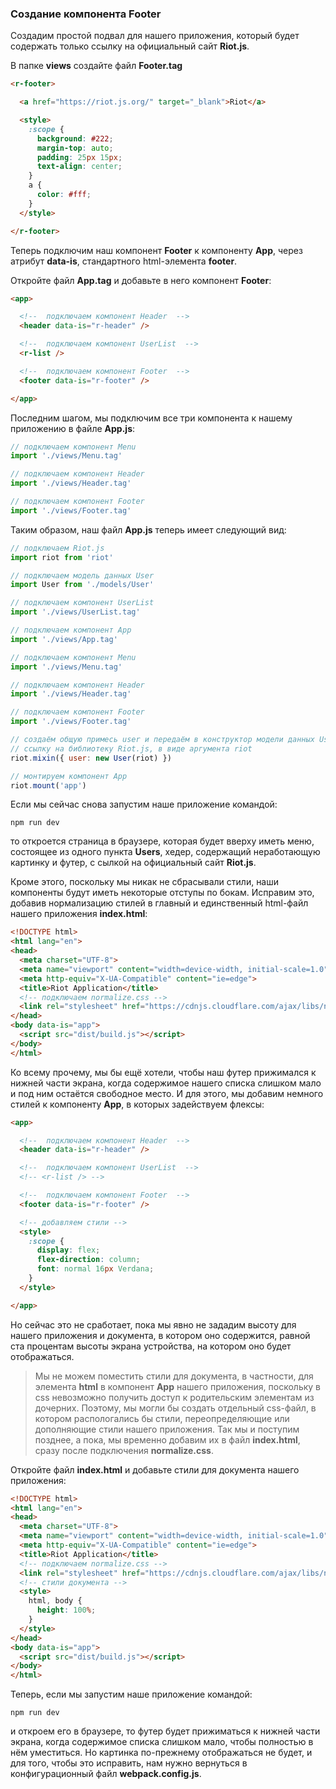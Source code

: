 <h3 id="create-component-footer">Создание компонента Footer</h3>

Создадим простой подвал для нашего приложения, который будет содержать только ссылку на официальный сайт **Riot.js**.

В папке **views** создайте файл **Footer.tag**

```html
<r-footer>

  <a href="https://riot.js.org/" target="_blank">Riot</a>

  <style>
    :scope {
      background: #222;
      margin-top: auto;
      padding: 25px 15px;
      text-align: center;
    }
    a {
      color: #fff;
    }
  </style>

</r-footer>
```

Теперь подключим наш компонент **Footer** к компоненту **App**, через атрибут **data-is**, стандартного html-элемента **footer**.

Откройте файл **App.tag** и добавьте в него компонент **Footer**:

```html
<app>

  <!--  подключаем компонент Header  -->
  <header data-is="r-header" />

  <!--  подключаем компонент UserList  -->
  <r-list />

  <!--  подключаем компонент Footer  -->
  <footer data-is="r-footer" />

</app>
```

Последним шагом, мы подключим все три компонента к нашему приложению в файле **App.js**:

```js
// подключаем компонент Menu
import './views/Menu.tag'

// подключаем компонент Header
import './views/Header.tag'

// подключаем компонент Footer
import './views/Footer.tag'
```

Таким образом, наш файл **App.js** теперь имеет следующий вид:

```js
// подключаем Riot.js
import riot from 'riot'

// подключаем модель данных User
import User from './models/User'

// подключаем компонент UserList
import './views/UserList.tag'

// подключаем компонент App
import './views/App.tag'

// подключаем компонент Menu
import './views/Menu.tag'

// подключаем компонент Header
import './views/Header.tag'

// подключаем компонент Footer
import './views/Footer.tag'

// создаём общую примесь user и передаём в конструктор модели данных User
// ссылку на библиотеку Riot.js, в виде аргумента riot
riot.mixin({ user: new User(riot) })

// монтируем компонент App
riot.mount('app')
```

Если мы сейчас снова запустим наше приложение командой:

```
npm run dev
```

то откроется страница в браузере, которая будет вверху иметь меню, состоящее из одного пункта **Users**, хедер, содержащий неработающую картинку и футер, с сылкой на официальный сайт **Riot.js**.

Кроме этого, поскольку мы никак не сбрасывали стили, наши компоненты будут иметь некоторые отступы по бокам. Исправим это, добавив нормализацию стилей в главный и единственный html-файл нашего приложения **index.html**:

```html
<!DOCTYPE html>
<html lang="en">
<head>
  <meta charset="UTF-8">
  <meta name="viewport" content="width=device-width, initial-scale=1.0">
  <meta http-equiv="X-UA-Compatible" content="ie=edge">
  <title>Riot Application</title>
  <!-- подключаем normalize.css -->
  <link rel="stylesheet" href="https://cdnjs.cloudflare.com/ajax/libs/normalize/8.0.1/normalize.min.css"/>
</head>
<body data-is="app">
  <script src="dist/build.js"></script>
</body>
</html>
```

Ко всему прочему, мы бы ещё хотели, чтобы наш футер прижимался к нижней части экрана, когда содержимое нашего списка слишком мало и под ним остаётся свободное место. И для этого, мы добавим немного стилей к компоненту **App**, в которых задействуем флексы:

```html
<app>

  <!--  подключаем компонент Header  -->
  <header data-is="r-header" />

  <!--  подключаем компонент UserList  -->
  <!-- <r-list /> -->

  <!--  подключаем компонент Footer  -->
  <footer data-is="r-footer" />

  <!-- добавляем стили -->
  <style>
    :scope {
      display: flex;
      flex-direction: column;
      font: normal 16px Verdana;
    }
  </style>

</app>
```

Но сейчас это не сработает, пока мы явно не зададим высоту для нашего приложения и документа, в котором оно содержится, равной ста процентам высоты экрана устройства, на котором оно будет отображаться.

> Мы не можем поместить стили для документа, в частности, для элемента **html** в компонент **App** нашего приложения, поскольку в css невозможно получить доступ к родительским элементам из дочерних. Поэтому, мы могли бы создать отдельный css-файл, в котором распологались бы стили, переопределяющие или дополняющие стили нашего приложения. Так мы и поступим позднее, а пока, мы временно добавим их в файл **index.html**, сразу после подключения **normalize.css**.

Откройте файл **index.html** и добавьте стили для документа нашего приложения:

```html
<!DOCTYPE html>
<html lang="en">
<head>
  <meta charset="UTF-8">
  <meta name="viewport" content="width=device-width, initial-scale=1.0">
  <meta http-equiv="X-UA-Compatible" content="ie=edge">
  <title>Riot Application</title>
  <!-- подключаем normalize.css -->
  <link rel="stylesheet" href="https://cdnjs.cloudflare.com/ajax/libs/normalize/8.0.1/normalize.min.css"/>
  <!-- стили документа -->
  <style>
    html, body {
      height: 100%;
    }
  </style>
</head>
<body data-is="app">
  <script src="dist/build.js"></script>
</body>
</html>
```

Теперь, если мы запустим наше приложение командой:

```
npm run dev
```

 и откроем его в браузере, то футер будет прижиматься к нижней части экрана, когда содержимое списка слишком мало, чтобы полностью в нём уместиться. Но картинка по-прежнему отображаться не будет, и для того, чтобы это исправить, нам нужно вернуться в конфигурационный файл **webpack.config.js**.
